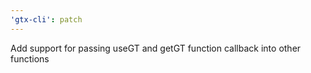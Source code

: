 ```yaml
---
'gtx-cli': patch
---
```


Add support for passing useGT and getGT function callback into other functions
